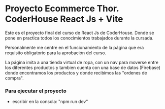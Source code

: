 # Proyecto Ecommerce Thor. CoderHouse React Js + Vite

<p> Este es el proyecto final del curso de React Js de CoderHouse. Donde se pone en practica todos los conocimientos trabajados durante la cursada. </p>

Personalmente me centre en el funcionamiento de la página que era requisito obligatorio para la aprobación del curso.

La página imita a una tienda virtual de ropa, con un nav para moverse entre los diferentes productos y tambien cuenta con una base de datos (Firebase) donde encontramos los productos y donde recibimos las "ordenes de compra".

<h3> Para ejecutar el proyecto </h3>

- escribir en la consola: "npm run dev"